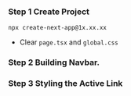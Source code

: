 ### Step 1 Create Project
```
npx create-next-app@1x.xx.xx
```
- Clear `page.tsx` and `global.css`

### Step 2 Building Navbar.

### Step 3 Styling the Active Link

